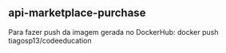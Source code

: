 ## api-marketplace-purchase 
Para fazer push da imagem gerada no DockerHub:
docker push tiagosp13/codeeducation